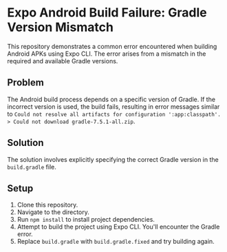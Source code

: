 # Expo Android Build Failure: Gradle Version Mismatch

This repository demonstrates a common error encountered when building Android APKs using Expo CLI. The error arises from a mismatch in the required and available Gradle versions.

## Problem
The Android build process depends on a specific version of Gradle. If the incorrect version is used, the build fails, resulting in error messages similar to `Could not resolve all artifacts for configuration ':app:classpath'. > Could not download gradle-7.5.1-all.zip`.

## Solution
The solution involves explicitly specifying the correct Gradle version in the `build.gradle` file.

## Setup
1. Clone this repository.
2. Navigate to the directory.
3. Run `npm install` to install project dependencies.
4. Attempt to build the project using Expo CLI. You'll encounter the Gradle error. 
5. Replace `build.gradle` with `build.gradle.fixed` and try building again.